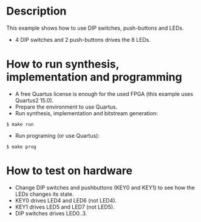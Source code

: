 # Description

This example shows how to use DIP switches, push-buttons and LEDs.
* 4 DIP switches and 2 push-buttons drives the 8 LEDs.

# How to run synthesis, implementation and programming

* A free Quartus license is enough for the used FPGA (this example uses Quartus2 15.0).
* Prepare the environment to use Quartus.
* Run synthesis, implementation and bitstream generation:
```
$ make run
```
* Run programing (or use Quartus):
```
$ make prog
```

# How to test on hardware

* Change DIP switches and pushbuttons (KEY0 and KEY1) to see how the LEDs changes its state.
* KEY0 drives LED4 and LED6 (not LED4).
* KEY1 drives LED5 and LED7 (not LED5).
* DIP switches drives LED0..3.
